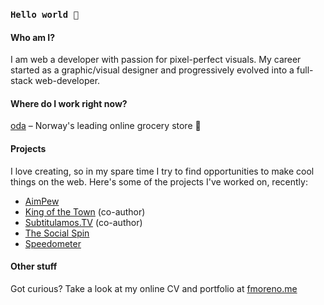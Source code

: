 ### `Hello world 👋`

#### Who am I?
I am web a developer with passion for pixel-perfect visuals. My career started as a graphic/visual designer and progressively evolved into a full-stack web-developer.

#### Where do I work right now?
[oda](https://oda.com) – Norway's leading online grocery store 🚀

#### Projects
I love creating, so in my spare time I try to find opportunities to make cool things on the web. Here's some of the projects I've worked on, recently:

- [AimPew](https://aimpew.com)
- [King of the Town](https://kot.fmoreno.me) (co-author) 
- [Subtitulamos.TV](https://subtitulamos.tv) (co-author) 
- [The Social Spin](https://thesocialspin.fmoreno.me)
- [Speedometer](https://speedometer.fmoreno.me/) 

#### Other stuff
Got curious? Take a look at my online CV and portfolio at [fmoreno.me](https://fmoreno.me)
